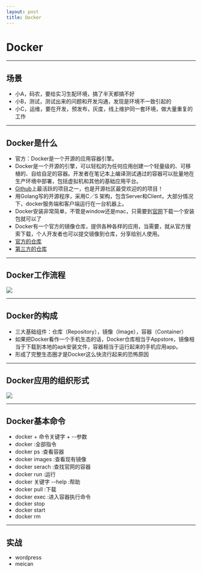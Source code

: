 ```yaml
---
layout: post
title: Docker
---
```

# Docker
___

## 场景
- 小A，码农，要给实习生配环境，搞了半天都搞不好
- 小B，测试，测试出来的问题和开发沟通，发现是环境不一致引起的
- 小C，运维，要在开发，预发布，灰度，线上维护同一套环境，做大量重复的工作

---

## Docker是什么
- 官方：Docker是一个开源的应用容器引擎。
- Docker是一个开源的引擎，可以轻松的为任何应用创建一个轻量级的、可移植的、自给自足的容器。开发者在笔记本上编译测试通过的容器可以批量地在生产环境中部署，包括虚拟机和其他的基础应用平台。
- [Github](https://github.com/moby/moby)上最活跃的项目之一，也是开源社区最受欢迎的的项目！
- 用Golang写的开源程序，采用C／S 架构，包含Server和Client，大部分情况下，docker服务端和客户端运行在一台机器上。
- Docker安装非常简单，不管是window还是mac，只需要到[官网](https://docs.docker.com/)下载一个安装包就可以了
- Docker有一个官方的镜像仓库，提供各种各样的应用，当需要，就从官方搜索下载，个人开发者也可以提交镜像到仓库，分享给别人使用。
- [官方的仓库](https://hub.docker.com/)
- [第三方的仓库](https://c.163.com/hub#/m/home/)


---
## Docker工作流程
![](http://ww1.sinaimg.cn/large/006tNc79gy1fhn4aswjhbj30mx0h8abe.jpg)

---
## Docker的构成
- 三大基础组件：仓库（Repository），镜像（Image），容器（Container）
- 如果把Docker看作一个手机生态的话，Docker仓库相当于Appstore，镜像相当于下载到本地的apk安装文件，容器相当于运行起来的手机应用app。
- 形成了完整生态圈才是Docker这么快流行起来的恐怖原因

---

## Docker应用的组织形式
![](http://ww3.sinaimg.cn/large/006tNc79gy1fhn4odxmtbj30q40comyl.jpg)

---
## Docker基本命令
- docker + 命令关键字 + --参数
- docker :全部指令
- docker ps :查看容器
- docker images :查看现有镜像
- docker serach :查找官网的容器
- docker run :运行
- docker 关键字 --help  :帮助
- docker pull :下载
- docker exec :进入容器执行命令
- docker stop
- docker start
- docker rm

----

## 实战
- wordpress
- meican